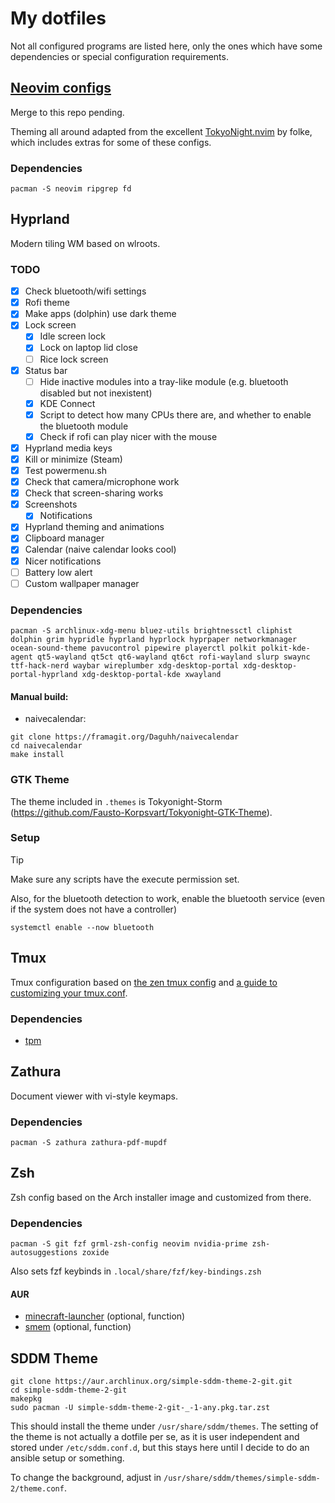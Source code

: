 # My dotfiles

Not all configured programs are listed here, only the ones which have some dependencies or special configuration requirements.

## [Neovim configs](https://github.com/giodueck/nvim)
Merge to this repo pending.

Theming all around adapted from the excellent [TokyoNight.nvim](https://github.com/folke/tokyonight.nvim) by folke, which includes extras for some of these configs.

### Dependencies
```
pacman -S neovim ripgrep fd
```

## Hyprland
Modern tiling WM based on wlroots.

### TODO
- [x] Check bluetooth/wifi settings
- [x] Rofi theme
- [x] Make apps (dolphin) use dark theme
- [x] Lock screen
    - [x] Idle screen lock
    - [x] Lock on laptop lid close
    - [ ] Rice lock screen
- [x] Status bar
    - [ ] Hide inactive modules into a tray-like module (e.g. bluetooth disabled but not inexistent)
    - [x] KDE Connect
    - [x] Script to detect how many CPUs there are, and whether to enable the bluetooth module
    - [x] Check if rofi can play nicer with the mouse
- [x] Hyprland media keys
- [x] Kill or minimize (Steam)
- [x] Test powermenu.sh
- [x] Check that camera/microphone work
- [x] Check that screen-sharing works
- [x] Screenshots
    - [x] Notifications
- [x] Hyprland theming and animations
- [x] Clipboard manager
- [x] Calendar (naive calendar looks cool)
- [x] Nicer notifications
- [ ] Battery low alert
- [ ] Custom wallpaper manager

### Dependencies
```
pacman -S archlinux-xdg-menu bluez-utils brightnessctl cliphist dolphin grim hypridle hyprland hyprlock hyprpaper networkmanager ocean-sound-theme pavucontrol pipewire playerctl polkit polkit-kde-agent qt5-wayland qt5ct qt6-wayland qt6ct rofi-wayland slurp swaync ttf-hack-nerd waybar wireplumber xdg-desktop-portal xdg-desktop-portal-hyprland xdg-desktop-portal-kde xwayland
```
#### Manual build:
- naivecalendar:
```shell
git clone https://framagit.org/Daguhh/naivecalendar
cd naivecalendar
make install
```

### GTK Theme
The theme included in `.themes` is Tokyonight-Storm (https://github.com/Fausto-Korpsvart/Tokyonight-GTK-Theme).

### Setup
> [!TIP]
> Make sure any scripts have the execute permission set.

Also, for the bluetooth detection to work, enable the bluetooth service (even if the system does not have a
controller)
```
systemctl enable --now bluetooth
```

## Tmux
Tmux configuration based on [the zen tmux config](https://www.youtube.com/watch?v=DzNmUNvnB04)
and [a guide to customizing your tmux.conf](https://hamvocke.com/blog/a-guide-to-customizing-your-tmux-conf/).

### Dependencies
- [tpm](https://github.com/tmux-plugins/tpm)

## Zathura
Document viewer with vi-style keymaps.

### Dependencies
```
pacman -S zathura zathura-pdf-mupdf
```

## Zsh
Zsh config based on the Arch installer image and customized from there.

### Dependencies
```
pacman -S git fzf grml-zsh-config neovim nvidia-prime zsh-autosuggestions zoxide
```

Also sets fzf keybinds in `.local/share/fzf/key-bindings.zsh`

#### AUR
- [minecraft-launcher](https://aur.archlinux.org/packages/minecraft-launcher) (optional, function)
- [smem](https://aur.archlinux.org/packages/smem) (optional, function)

## SDDM Theme
```
git clone https://aur.archlinux.org/simple-sddm-theme-2-git.git
cd simple-sddm-theme-2-git
makepkg
sudo pacman -U simple-sddm-theme-2-git-_-1-any.pkg.tar.zst
```

This should install the theme under `/usr/share/sddm/themes`. The setting of the theme is not actually a dotfile per se,
as it is user independent and stored under `/etc/sddm.conf.d`, but this stays here until I decide to do an ansible setup
or something.

To change the background, adjust in `/usr/share/sddm/themes/simple-sddm-2/theme.conf`.
